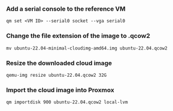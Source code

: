 ### Add a serial console to the reference VM

```
qm set <VM ID> --serial0 socket --vga serial0
```


### Change the file extension of the image to .qcow2

```
mv ubuntu-22.04-minimal-cloudimg-amd64.img ubuntu-22.04.qcow2
```


### Resize the downloaded cloud image

```
qemu-img resize ubuntu-22.04.qcow2 32G
```

### Import the cloud image into Proxmox

```
qm importdisk 900 ubuntu-22.04.qcow2 local-lvm
```
